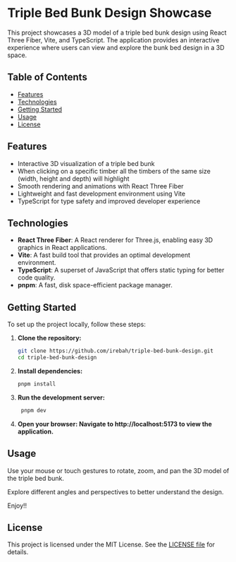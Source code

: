 # Triple Bed Bunk Design Showcase

This project showcases a 3D model of a triple bed bunk design using React Three Fiber, Vite, and TypeScript. The application provides an interactive experience where users can view and explore the bunk bed design in a 3D space.

## Table of Contents

- [Features](#features)
- [Technologies](#technologies)
- [Getting Started](#getting-started)
- [Usage](#usage)
- [License](#license)

## Features

- Interactive 3D visualization of a triple bed bunk
- When clicking on a specific timber all the timbers of the same size (width, height and depth) will highlight
- Smooth rendering and animations with React Three Fiber
- Lightweight and fast development environment using Vite
- TypeScript for type safety and improved developer experience

## Technologies

- **React Three Fiber**: A React renderer for Three.js, enabling easy 3D graphics in React applications.
- **Vite**: A fast build tool that provides an optimal development environment.
- **TypeScript**: A superset of JavaScript that offers static typing for better code quality.
- **pnpm**: A fast, disk space-efficient package manager.

## Getting Started

To set up the project locally, follow these steps:

1. **Clone the repository:**

   ```bash
   git clone https://github.com/irebah/triple-bed-bunk-design.git
   cd triple-bed-bunk-design
   ```

2. **Install dependencies:**

   ```bash
   pnpm install
   ```

3. **Run the development server:**

   ```bash
    pnpm dev
   ```

4. **Open your browser: Navigate to http://localhost:5173 to view the application.**

## Usage

Use your mouse or touch gestures to rotate, zoom, and pan the 3D model of the triple bed bunk.

Explore different angles and perspectives to better understand the design.

Enjoy!!

## License

This project is licensed under the MIT License. See the [LICENSE file](./LICENSE.md) for details.
